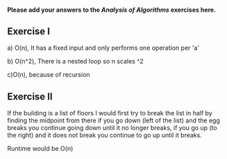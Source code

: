#### Please add your answers to the ***Analysis of  Algorithms*** exercises here.

## Exercise I

a) O(n), It has a fixed input and only performs one operation per 'a'


b) O(n^2), There is a nested loop so n scales ^2


c)O(n), because of recursion

## Exercise II

If the building is a list of floors I would first try to break the list in half by finding the midpoint from there if you go down (left of the list) and the egg breaks you continue going down until it no longer breaks, if you go up (to the right) and it does not break you continue to go up until it breaks.

Runtime would be O(n) 

